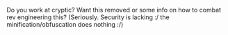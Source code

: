 Do you work at cryptic? Want this removed or some info on how to combat rev engineering this? (Seriously. Security is lacking :/ the minification/obfuscation does nothing :/)